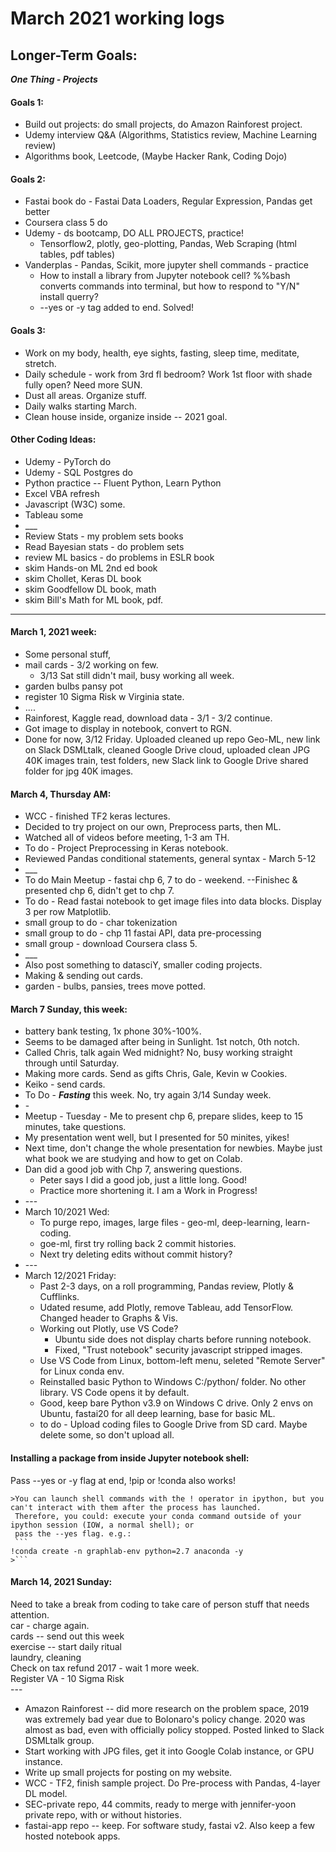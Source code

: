 # March 2021 working logs  

## Longer-Term Goals: 

***One Thing - Projects***  

#### Goals 1:  
  * Build out projects: do small projects, do Amazon Rainforest project.  
  * Udemy interview Q&A (Algorithms, Statistics review, Machine Learning review)  
  * Algorithms book, Leetcode, (Maybe Hacker Rank, Coding Dojo)  

#### Goals 2:  
  * Fastai book do - Fastai Data Loaders, Regular Expression, Pandas get better     
  * Coursera class 5 do
  * Udemy - ds bootcamp, DO ALL PROJECTS, practice!   
    - Tensorflow2, plotly, geo-plotting, Pandas, Web Scraping (html tables, pdf tables)    
  * Vanderplas - Pandas, Scikit, more jupyter shell commands - practice  
    - How to install a library from Jupyter notebook cell? %%bash converts commands into terminal, but how to respond to "Y/N" install querry?  
    - --yes or -y tag added to end. Solved!  
 
#### Goals 3:   
  * Work on my body, health, eye sights, fasting, sleep time, meditate, stretch.  
  * Daily schedule - work from 3rd fl bedroom? Work 1st floor with shade fully open? Need more SUN.   
  * Dust all areas. Organize stuff.  
  * Daily walks starting March.  
  * Clean house inside, organize inside -- 2021 goal.  
 
#### Other Coding Ideas:  
  * Udemy - PyTorch do 
  * Udemy - SQL Postgres do  
  * Python practice -- Fluent Python, Learn Python  
  * Excel VBA refresh
  * Javascript (W3C) some.  
  * Tableau some
  * \_\_\_   
  * Review Stats - my problem sets books  
  * Read Bayesian stats - do problem sets  
  * review ML basics - do problems in ESLR book  
  * skim Hands-on ML 2nd ed book  
  * skim Chollet, Keras DL book  
  * skim Goodfellow DL book, math  
  * skim Bill's Math for ML book, pdf.  
  
----   

#### March 1, 2021 week:  
 * Some personal stuff, 
 * mail cards - 3/2 working on few. 
    - 3/13 Sat still didn't mail, busy working all week.    
 * garden bulbs pansy pot
 * register 10 Sigma Risk w Virginia state.  
 * .... 
 * Rainforest, Kaggle read, download data - 3/1 - 3/2 continue. 
 * Got image to display in notebook, convert to RGN.  
 * Done for now, 3/12 Friday. Uploaded cleaned up repo Geo-ML, new link on Slack DSMLtalk, cleaned Google Drive cloud, uploaded clean JPG 40K images train, test folders, new Slack link to Google Drive shared folder for jpg 40K images.  

#### March 4, Thursday AM:  
 * WCC - finished TF2 keras lectures.  
 * Decided to try project on our own, Preprocess parts, then ML.  
 * Watched all of videos before meeting, 1-3 am TH.  
 * To do - Project Preprocessing in Keras notebook. 
 * Reviewed Pandas conditional statements, general syntax - March 5-12
 * \_\_\_  
 * To do Main Meetup - fastai chp 6, 7 to do - weekend. --Finishec & presented chp 6, didn't get to chp 7.   
 * To do - Read fastai notebook to get image files into data blocks.  Display 3 per row Matplotlib.
 * small group to do - char tokenization 
 * small group to do - chp 11 fastai API, data pre-processing
 * small group - download Coursera class 5.  
 * \_\_\_  
 * Also post something to datasciY, smaller coding projects.  
 * Making & sending out cards. 
 * garden - bulbs, pansies, trees move potted.  

#### March 7 Sunday, this week:  
 * battery bank testing, 1x phone 30%-100%.  
 * Seems to be damaged after being in Sunlight.  1st notch, 0th notch.  
 * Called Chris, talk again Wed midnight?  No, busy working straight through until Saturday. 
 * Making more cards.  Send as gifts Chris, Gale, Kevin w Cookies.  
 * Keiko - send cards.  
 * To Do - ***Fasting*** this week. No, try again 3/14 Sunday week.   
 * \-   
 * Meetup - Tuesday - Me to present chp 6, prepare slides, keep to 15 minutes, take questions.   
 * My presentation went well, but I presented for 50 minites, yikes!  
 * Next time, don't change the whole presentation for newbies. Maybe just what book we are studying and how to get on Colab.  
 * Dan did a good job with Chp 7, answering questions.  
   - Peter says I did a good job, just a little long.  Good!  
   - Practice more shortening it. I am a Work in Progress!    
 * \-\-\-    
 * March 10/2021 Wed:  
   - To purge repo, images, large files - geo-ml, deep-learning, learn-coding. 
   - goe-ml, first try rolling back 2 commit histories.  
   - Next try deleting edits without commit history?  
  * -\-\-  
  * March 12/2021 Friday:  
    - Past 2-3 days, on a roll programming, Pandas review, Plotly & Cufflinks. 
    - Udated resume, add Plotly, remove Tableau, add TensorFlow.  Changed header to Graphs & Vis.  
    - Working out Plotly, use VS Code?  
      - Ubuntu side does not display charts before running notebook.  
      - Fixed, "Trust notebook" security javascript stripped images.  
    - Use VS Code from Linux, bottom-left menu, seleted "Remote Server" for Linux conda env.  
    - Reinstalled basic Python to Windows C:/python/ folder.  No other library.  VS Code opens it by default.  
    - Good, keep bare Python v3.9 on Windows C drive. Only 2 envs on Ubuntu, fastai20 for all deep learning, base for basic ML.  
    - to do - Upload coding files to Google Drive from SD card.  Maybe delete some, so don't upload all.  

#### Installing a package from inside Jupyter notebook shell:  
Pass --yes or -y flag at end, !pip or !conda also works!  

    >You can launch shell commands with the ! operator in ipython, but you can't interact with them after the process has launched. 
     Therefore, you could: execute your conda command outside of your ipython session (IOW, a normal shell); or  
     pass the --yes flag. e.g.: 
     ``` 
    !conda create -n graphlab-env python=2.7 anaconda -y
    >```

#### March 14, 2021 Sunday:  

Need to take a break from coding to take care of person stuff that needs attention.  
car - charge again.  
cards -- send out this week  
exercise -- start daily ritual  
laundry, cleaning  
Check on tax refund 2017 - wait 1 more week.  
Register VA - 10 Sigma Risk  
\-\-\-  

 * Amazon Rainforest -- did more research on the problem space, 2019 was extremely bad year due to Bolonaro's policy change. 2020 was almost as bad, even with officially policy stopped. Posted linked to Slack DSMLtalk group.  
 * Start working with JPG files, get it into Google Colab instance, or GPU instance.  
 * Write up small projects for posting on my website.  
 * WCC - TF2, finish sample project.  Do Pre-process with Pandas, 4-layer DL model.  
 * SEC-private repo, 44 commits, ready to merge with jennifer-yoon private repo, with or without histories.  
 * fastai-app repo -- keep.  For software study, fastai v2.  Also keep a few hosted notebook apps.  
